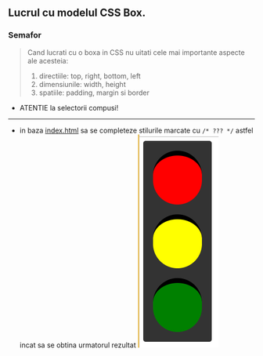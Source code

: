 ## Lucrul cu modelul CSS Box.
### Semafor


> Cand lucrati cu o boxa in CSS nu uitati cele mai importante aspecte ale acesteia:
>   1. directiile: top, right, bottom, left
>   2. dimensiunile: width, height
>   3. spatiile: padding, margin si border


* ATENTIE la selectorii compusi!
---
* in baza [index.html](./index.html) sa se completeze stilurile marcate cu ```/* ??? */``` astfel incat sa se obtina urmatorul rezultat
  ![result](./result.png)